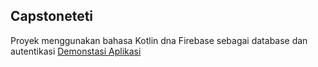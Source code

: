 ## Capstoneteti
Proyek menggunakan bahasa Kotlin dna Firebase sebagai database dan autentikasi
[Demonstasi Aplikasi](https://youtu.be/oT4vvDDo0Uk)
